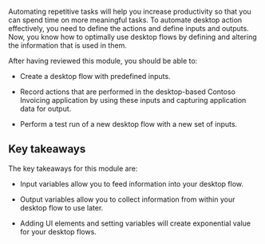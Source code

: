 Automating repetitive tasks will help you increase productivity so that you can spend time on more meaningful tasks. To automate desktop action effectively, you need to define the actions and define inputs and outputs. Now, you know how to optimally use desktop flows by defining and altering the information that is used in them.

After having reviewed this module, you should be able to:

- Create a desktop flow with predefined inputs.

- Record actions that are performed in the desktop-based Contoso Invoicing application by using these inputs and capturing application data for output.

- Perform a test run of a new desktop flow with a new set of inputs.

## Key takeaways

The key takeaways for this module are:

- Input variables allow you to feed information into your desktop flow.

- Output variables allow you to collect information from within your desktop flow to use later.

- Adding UI elements and setting variables will create exponential value for your desktop flows.
